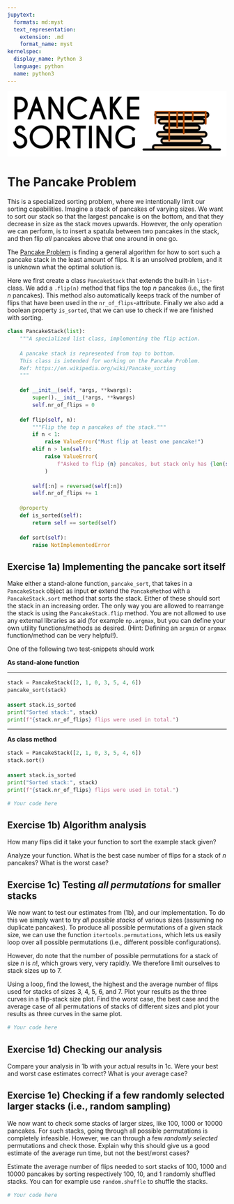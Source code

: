 ```yaml
---
jupytext:
  formats: md:myst
  text_representation:
    extension: .md
    format_name: myst
kernelspec:
  display_name: Python 3
  language: python
  name: python3
---
```


![_](pancake_sort.png)

# The Pancake Problem
This is a specialized sorting problem, where we intentionally limit our sorting capabilities. Imagine a stack of pancakes of varying sizes. We want to sort our stack so that the largest pancake is on the bottom, and that they decrease in size as the stack moves upwards. However, the only operation we can perform, is to insert a spatula between two pancakes in the stack, and then flip *all* pancakes above that one around in one go.

The [Pancake Problem](https://en.wikipedia.org/wiki/Pancake_sorting) is finding a general algorithm for how to sort such a pancake stack in the least amount of flips. It is an unsolved problem, and it is unknown what the optimal solution is.

Here we first create a class `PancakeStack` that extends the built-in `list`-class. We add a `.flip(n)` method that flips the top $n$ pancakes (i.e., the first $n$ pancakes). This method also automatically keeps track of the number of flips that have been used in the `nr_of_flips`-attribute. Finally we also add a boolean property `is_sorted`, that we can use to check if we are finished with sorting.


```python
class PancakeStack(list):
    """A specialized list class, implementing the flip action.

    A pancake stack is represented from top to bottom.
    This class is intended for working on the Pancake Problem.
    Ref: https://en.wikipedia.org/wiki/Pancake_sorting
    """

    def __init__(self, *args, **kwargs):
        super().__init__(*args, **kwargs)
        self.nr_of_flips = 0

    def flip(self, n):
        """Flip the top n pancakes of the stack."""
        if n < 1:
            raise ValueError("Must flip at least one pancake!")
        elif n > len(self):
            raise ValueError(
                f"Asked to flip {n} pancakes, but stack only has {len(self)}"
            )

        self[:n] = reversed(self[:n])
        self.nr_of_flips += 1

    @property
    def is_sorted(self):
        return self == sorted(self)

    def sort(self):
        raise NotImplementedError
```

## Exercise 1a) Implementing the pancake sort itself

Make either a stand-alone function, `pancake_sort`, that takes in a `PancakeStack` object as input **or** extend the `PancakeMethod` with a `PancakeStack.sort` method that sorts the stack.
Either of these should sort the stack in an increasing order. The only way you are allowed to rearrange the stack is using the `PancakeStack.flip` method. You are not allowed to use any external libraries as aid (for example `np.argmax`, but you can define your own utility functions/methods as desired. (Hint: Defining an `argmin` or `argmax` function/method can be very helpful!).

One of the following two test-snippets should work

**As stand-alone function**
***
```python
stack = PancakeStack([2, 1, 0, 3, 5, 4, 6])
pancake_sort(stack)

assert stack.is_sorted
print("Sorted stack:", stack)
print(f"{stack.nr_of_flips} flips were used in total.")
```
***

**As class method**
```python
stack = PancakeStack([2, 1, 0, 3, 5, 4, 6])
stack.sort()

assert stack.is_sorted
print("Sorted stack:", stack)
print(f"{stack.nr_of_flips} flips were used in total.")
```

```python
# Your code here
```

## Exercise 1b) Algorithm analysis

How many flips did it take your function to sort the example stack given?

Analyze your function. What is the best case number of flips for a stack of $n$ pancakes? What is the worst case?



## Exercise 1c) Testing *all permutations* for smaller stacks

We now want to test our estimates from (1b), and our implementation. To do this we simply want to try *all possible stacks* of various sizes (assuming no duplicate pancakes). To produce all possible permutations of a given stack size, we can use the function `itertools.permutations`, which lets us easily loop over all possible permutations (i.e., different possible configurations).

However, do note that the number of possible permutations for a stack of size $n$ is $n!$, which grows very, very rapidly. We therefore limit ourselves to stack sizes up to 7.

Using a loop, find the lowest, the highest and the average number of flips used for stacks of sizes 3, 4, 5, 6, and 7. Plot your results as the three curves in a flip-stack size plot.
Find the worst case, the best case and the average case of all permutations of stacks of different sizes and plot your results as three curves in the same plot.

```python
# Your code here
```

## Exercise 1d) Checking our analysis

Compare your analysis in 1b with your actual results in 1c. Were your best and worst case estimates correct? What is your average case?


## Exercise 1e) Checking if a few randomly selected larger stacks (i.e., random sampling)

We now want to check some stacks of larger sizes, like 100, 1000 or 10000 pancakes. For such stacks, going through all possible permutations is completely infeasible. However, we can through a few *randomly selected* permutations and check those. Explain why this should give us a good estimate of the average run time, but not the best/worst cases?

Estimate the average number of flips needed to sort stacks of 100, 1000 and 10000 pancakes by sorting respectively 100, 10, and 1 randomly shuffled stacks. You can for example use `random.shuffle` to shuffle the stacks.

```python
# Your code here
```
